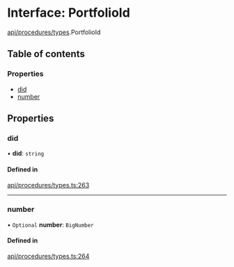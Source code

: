 # Interface: PortfolioId

[api/procedures/types](../wiki/api.procedures.types).PortfolioId

## Table of contents

### Properties

- [did](../wiki/api.procedures.types.PortfolioId#did)
- [number](../wiki/api.procedures.types.PortfolioId#number)

## Properties

### did

• **did**: `string`

#### Defined in

[api/procedures/types.ts:263](https://github.com/PolymeshAssociation/polymesh-sdk/blob/88db4a91/src/api/procedures/types.ts#L263)

___

### number

• `Optional` **number**: `BigNumber`

#### Defined in

[api/procedures/types.ts:264](https://github.com/PolymeshAssociation/polymesh-sdk/blob/88db4a91/src/api/procedures/types.ts#L264)
